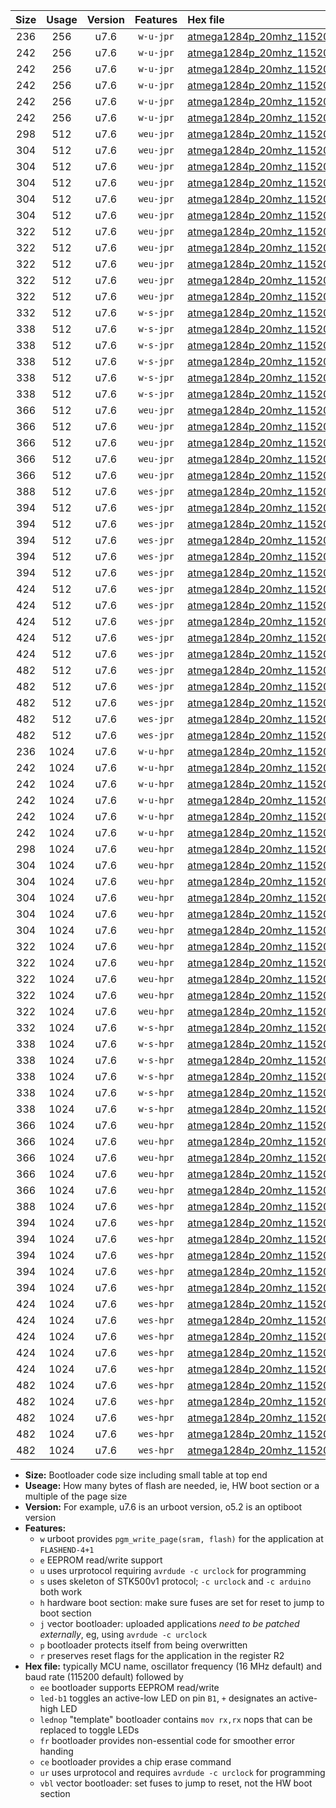 |Size|Usage|Version|Features|Hex file|
|:-:|:-:|:-:|:-:|:--|
|236|256|u7.6|`w-u-jpr`|[atmega1284p_20mhz_115200bps_ur_vbl.hex](https://raw.githubusercontent.com/stefanrueger/urboot/main/atmega1284p_20mhz_115200bps_ur_vbl.hex)|
|242|256|u7.6|`w-u-jpr`|[atmega1284p_20mhz_115200bps_led+b5_ur_vbl.hex](https://raw.githubusercontent.com/stefanrueger/urboot/main/atmega1284p_20mhz_115200bps_led+b5_ur_vbl.hex)|
|242|256|u7.6|`w-u-jpr`|[atmega1284p_20mhz_115200bps_led+b7_ur_vbl.hex](https://raw.githubusercontent.com/stefanrueger/urboot/main/atmega1284p_20mhz_115200bps_led+b7_ur_vbl.hex)|
|242|256|u7.6|`w-u-jpr`|[atmega1284p_20mhz_115200bps_led+c7_ur_vbl.hex](https://raw.githubusercontent.com/stefanrueger/urboot/main/atmega1284p_20mhz_115200bps_led+c7_ur_vbl.hex)|
|242|256|u7.6|`w-u-jpr`|[atmega1284p_20mhz_115200bps_led+d7_ur_vbl.hex](https://raw.githubusercontent.com/stefanrueger/urboot/main/atmega1284p_20mhz_115200bps_led+d7_ur_vbl.hex)|
|242|256|u7.6|`w-u-jpr`|[atmega1284p_20mhz_115200bps_lednop_ur_vbl.hex](https://raw.githubusercontent.com/stefanrueger/urboot/main/atmega1284p_20mhz_115200bps_lednop_ur_vbl.hex)|
|298|512|u7.6|`weu-jpr`|[atmega1284p_20mhz_115200bps_ee_ur_vbl.hex](https://raw.githubusercontent.com/stefanrueger/urboot/main/atmega1284p_20mhz_115200bps_ee_ur_vbl.hex)|
|304|512|u7.6|`weu-jpr`|[atmega1284p_20mhz_115200bps_ee_led+b5_ur_vbl.hex](https://raw.githubusercontent.com/stefanrueger/urboot/main/atmega1284p_20mhz_115200bps_ee_led+b5_ur_vbl.hex)|
|304|512|u7.6|`weu-jpr`|[atmega1284p_20mhz_115200bps_ee_led+b7_ur_vbl.hex](https://raw.githubusercontent.com/stefanrueger/urboot/main/atmega1284p_20mhz_115200bps_ee_led+b7_ur_vbl.hex)|
|304|512|u7.6|`weu-jpr`|[atmega1284p_20mhz_115200bps_ee_led+c7_ur_vbl.hex](https://raw.githubusercontent.com/stefanrueger/urboot/main/atmega1284p_20mhz_115200bps_ee_led+c7_ur_vbl.hex)|
|304|512|u7.6|`weu-jpr`|[atmega1284p_20mhz_115200bps_ee_led+d7_ur_vbl.hex](https://raw.githubusercontent.com/stefanrueger/urboot/main/atmega1284p_20mhz_115200bps_ee_led+d7_ur_vbl.hex)|
|304|512|u7.6|`weu-jpr`|[atmega1284p_20mhz_115200bps_ee_lednop_ur_vbl.hex](https://raw.githubusercontent.com/stefanrueger/urboot/main/atmega1284p_20mhz_115200bps_ee_lednop_ur_vbl.hex)|
|322|512|u7.6|`weu-jpr`|[atmega1284p_20mhz_115200bps_ee_led+b5_fr_ur_vbl.hex](https://raw.githubusercontent.com/stefanrueger/urboot/main/atmega1284p_20mhz_115200bps_ee_led+b5_fr_ur_vbl.hex)|
|322|512|u7.6|`weu-jpr`|[atmega1284p_20mhz_115200bps_ee_led+b7_fr_ur_vbl.hex](https://raw.githubusercontent.com/stefanrueger/urboot/main/atmega1284p_20mhz_115200bps_ee_led+b7_fr_ur_vbl.hex)|
|322|512|u7.6|`weu-jpr`|[atmega1284p_20mhz_115200bps_ee_led+c7_fr_ur_vbl.hex](https://raw.githubusercontent.com/stefanrueger/urboot/main/atmega1284p_20mhz_115200bps_ee_led+c7_fr_ur_vbl.hex)|
|322|512|u7.6|`weu-jpr`|[atmega1284p_20mhz_115200bps_ee_led+d7_fr_ur_vbl.hex](https://raw.githubusercontent.com/stefanrueger/urboot/main/atmega1284p_20mhz_115200bps_ee_led+d7_fr_ur_vbl.hex)|
|322|512|u7.6|`weu-jpr`|[atmega1284p_20mhz_115200bps_ee_lednop_fr_ur_vbl.hex](https://raw.githubusercontent.com/stefanrueger/urboot/main/atmega1284p_20mhz_115200bps_ee_lednop_fr_ur_vbl.hex)|
|332|512|u7.6|`w-s-jpr`|[atmega1284p_20mhz_115200bps_vbl.hex](https://raw.githubusercontent.com/stefanrueger/urboot/main/atmega1284p_20mhz_115200bps_vbl.hex)|
|338|512|u7.6|`w-s-jpr`|[atmega1284p_20mhz_115200bps_led+b5_vbl.hex](https://raw.githubusercontent.com/stefanrueger/urboot/main/atmega1284p_20mhz_115200bps_led+b5_vbl.hex)|
|338|512|u7.6|`w-s-jpr`|[atmega1284p_20mhz_115200bps_led+b7_vbl.hex](https://raw.githubusercontent.com/stefanrueger/urboot/main/atmega1284p_20mhz_115200bps_led+b7_vbl.hex)|
|338|512|u7.6|`w-s-jpr`|[atmega1284p_20mhz_115200bps_led+c7_vbl.hex](https://raw.githubusercontent.com/stefanrueger/urboot/main/atmega1284p_20mhz_115200bps_led+c7_vbl.hex)|
|338|512|u7.6|`w-s-jpr`|[atmega1284p_20mhz_115200bps_led+d7_vbl.hex](https://raw.githubusercontent.com/stefanrueger/urboot/main/atmega1284p_20mhz_115200bps_led+d7_vbl.hex)|
|338|512|u7.6|`w-s-jpr`|[atmega1284p_20mhz_115200bps_lednop_vbl.hex](https://raw.githubusercontent.com/stefanrueger/urboot/main/atmega1284p_20mhz_115200bps_lednop_vbl.hex)|
|366|512|u7.6|`weu-jpr`|[atmega1284p_20mhz_115200bps_ee_led+b5_fr_ce_ur_vbl.hex](https://raw.githubusercontent.com/stefanrueger/urboot/main/atmega1284p_20mhz_115200bps_ee_led+b5_fr_ce_ur_vbl.hex)|
|366|512|u7.6|`weu-jpr`|[atmega1284p_20mhz_115200bps_ee_led+b7_fr_ce_ur_vbl.hex](https://raw.githubusercontent.com/stefanrueger/urboot/main/atmega1284p_20mhz_115200bps_ee_led+b7_fr_ce_ur_vbl.hex)|
|366|512|u7.6|`weu-jpr`|[atmega1284p_20mhz_115200bps_ee_led+c7_fr_ce_ur_vbl.hex](https://raw.githubusercontent.com/stefanrueger/urboot/main/atmega1284p_20mhz_115200bps_ee_led+c7_fr_ce_ur_vbl.hex)|
|366|512|u7.6|`weu-jpr`|[atmega1284p_20mhz_115200bps_ee_led+d7_fr_ce_ur_vbl.hex](https://raw.githubusercontent.com/stefanrueger/urboot/main/atmega1284p_20mhz_115200bps_ee_led+d7_fr_ce_ur_vbl.hex)|
|366|512|u7.6|`weu-jpr`|[atmega1284p_20mhz_115200bps_ee_lednop_fr_ce_ur_vbl.hex](https://raw.githubusercontent.com/stefanrueger/urboot/main/atmega1284p_20mhz_115200bps_ee_lednop_fr_ce_ur_vbl.hex)|
|388|512|u7.6|`wes-jpr`|[atmega1284p_20mhz_115200bps_ee_vbl.hex](https://raw.githubusercontent.com/stefanrueger/urboot/main/atmega1284p_20mhz_115200bps_ee_vbl.hex)|
|394|512|u7.6|`wes-jpr`|[atmega1284p_20mhz_115200bps_ee_led+b5_vbl.hex](https://raw.githubusercontent.com/stefanrueger/urboot/main/atmega1284p_20mhz_115200bps_ee_led+b5_vbl.hex)|
|394|512|u7.6|`wes-jpr`|[atmega1284p_20mhz_115200bps_ee_led+b7_vbl.hex](https://raw.githubusercontent.com/stefanrueger/urboot/main/atmega1284p_20mhz_115200bps_ee_led+b7_vbl.hex)|
|394|512|u7.6|`wes-jpr`|[atmega1284p_20mhz_115200bps_ee_led+c7_vbl.hex](https://raw.githubusercontent.com/stefanrueger/urboot/main/atmega1284p_20mhz_115200bps_ee_led+c7_vbl.hex)|
|394|512|u7.6|`wes-jpr`|[atmega1284p_20mhz_115200bps_ee_led+d7_vbl.hex](https://raw.githubusercontent.com/stefanrueger/urboot/main/atmega1284p_20mhz_115200bps_ee_led+d7_vbl.hex)|
|394|512|u7.6|`wes-jpr`|[atmega1284p_20mhz_115200bps_ee_lednop_vbl.hex](https://raw.githubusercontent.com/stefanrueger/urboot/main/atmega1284p_20mhz_115200bps_ee_lednop_vbl.hex)|
|424|512|u7.6|`wes-jpr`|[atmega1284p_20mhz_115200bps_ee_led+b5_fr_vbl.hex](https://raw.githubusercontent.com/stefanrueger/urboot/main/atmega1284p_20mhz_115200bps_ee_led+b5_fr_vbl.hex)|
|424|512|u7.6|`wes-jpr`|[atmega1284p_20mhz_115200bps_ee_led+b7_fr_vbl.hex](https://raw.githubusercontent.com/stefanrueger/urboot/main/atmega1284p_20mhz_115200bps_ee_led+b7_fr_vbl.hex)|
|424|512|u7.6|`wes-jpr`|[atmega1284p_20mhz_115200bps_ee_led+c7_fr_vbl.hex](https://raw.githubusercontent.com/stefanrueger/urboot/main/atmega1284p_20mhz_115200bps_ee_led+c7_fr_vbl.hex)|
|424|512|u7.6|`wes-jpr`|[atmega1284p_20mhz_115200bps_ee_led+d7_fr_vbl.hex](https://raw.githubusercontent.com/stefanrueger/urboot/main/atmega1284p_20mhz_115200bps_ee_led+d7_fr_vbl.hex)|
|424|512|u7.6|`wes-jpr`|[atmega1284p_20mhz_115200bps_ee_lednop_fr_vbl.hex](https://raw.githubusercontent.com/stefanrueger/urboot/main/atmega1284p_20mhz_115200bps_ee_lednop_fr_vbl.hex)|
|482|512|u7.6|`wes-jpr`|[atmega1284p_20mhz_115200bps_ee_led+b5_fr_ce_vbl.hex](https://raw.githubusercontent.com/stefanrueger/urboot/main/atmega1284p_20mhz_115200bps_ee_led+b5_fr_ce_vbl.hex)|
|482|512|u7.6|`wes-jpr`|[atmega1284p_20mhz_115200bps_ee_led+b7_fr_ce_vbl.hex](https://raw.githubusercontent.com/stefanrueger/urboot/main/atmega1284p_20mhz_115200bps_ee_led+b7_fr_ce_vbl.hex)|
|482|512|u7.6|`wes-jpr`|[atmega1284p_20mhz_115200bps_ee_led+c7_fr_ce_vbl.hex](https://raw.githubusercontent.com/stefanrueger/urboot/main/atmega1284p_20mhz_115200bps_ee_led+c7_fr_ce_vbl.hex)|
|482|512|u7.6|`wes-jpr`|[atmega1284p_20mhz_115200bps_ee_led+d7_fr_ce_vbl.hex](https://raw.githubusercontent.com/stefanrueger/urboot/main/atmega1284p_20mhz_115200bps_ee_led+d7_fr_ce_vbl.hex)|
|482|512|u7.6|`wes-jpr`|[atmega1284p_20mhz_115200bps_ee_lednop_fr_ce_vbl.hex](https://raw.githubusercontent.com/stefanrueger/urboot/main/atmega1284p_20mhz_115200bps_ee_lednop_fr_ce_vbl.hex)|
|236|1024|u7.6|`w-u-hpr`|[atmega1284p_20mhz_115200bps_ur.hex](https://raw.githubusercontent.com/stefanrueger/urboot/main/atmega1284p_20mhz_115200bps_ur.hex)|
|242|1024|u7.6|`w-u-hpr`|[atmega1284p_20mhz_115200bps_led+b5_ur.hex](https://raw.githubusercontent.com/stefanrueger/urboot/main/atmega1284p_20mhz_115200bps_led+b5_ur.hex)|
|242|1024|u7.6|`w-u-hpr`|[atmega1284p_20mhz_115200bps_led+b7_ur.hex](https://raw.githubusercontent.com/stefanrueger/urboot/main/atmega1284p_20mhz_115200bps_led+b7_ur.hex)|
|242|1024|u7.6|`w-u-hpr`|[atmega1284p_20mhz_115200bps_led+c7_ur.hex](https://raw.githubusercontent.com/stefanrueger/urboot/main/atmega1284p_20mhz_115200bps_led+c7_ur.hex)|
|242|1024|u7.6|`w-u-hpr`|[atmega1284p_20mhz_115200bps_led+d7_ur.hex](https://raw.githubusercontent.com/stefanrueger/urboot/main/atmega1284p_20mhz_115200bps_led+d7_ur.hex)|
|242|1024|u7.6|`w-u-hpr`|[atmega1284p_20mhz_115200bps_lednop_ur.hex](https://raw.githubusercontent.com/stefanrueger/urboot/main/atmega1284p_20mhz_115200bps_lednop_ur.hex)|
|298|1024|u7.6|`weu-hpr`|[atmega1284p_20mhz_115200bps_ee_ur.hex](https://raw.githubusercontent.com/stefanrueger/urboot/main/atmega1284p_20mhz_115200bps_ee_ur.hex)|
|304|1024|u7.6|`weu-hpr`|[atmega1284p_20mhz_115200bps_ee_led+b5_ur.hex](https://raw.githubusercontent.com/stefanrueger/urboot/main/atmega1284p_20mhz_115200bps_ee_led+b5_ur.hex)|
|304|1024|u7.6|`weu-hpr`|[atmega1284p_20mhz_115200bps_ee_led+b7_ur.hex](https://raw.githubusercontent.com/stefanrueger/urboot/main/atmega1284p_20mhz_115200bps_ee_led+b7_ur.hex)|
|304|1024|u7.6|`weu-hpr`|[atmega1284p_20mhz_115200bps_ee_led+c7_ur.hex](https://raw.githubusercontent.com/stefanrueger/urboot/main/atmega1284p_20mhz_115200bps_ee_led+c7_ur.hex)|
|304|1024|u7.6|`weu-hpr`|[atmega1284p_20mhz_115200bps_ee_led+d7_ur.hex](https://raw.githubusercontent.com/stefanrueger/urboot/main/atmega1284p_20mhz_115200bps_ee_led+d7_ur.hex)|
|304|1024|u7.6|`weu-hpr`|[atmega1284p_20mhz_115200bps_ee_lednop_ur.hex](https://raw.githubusercontent.com/stefanrueger/urboot/main/atmega1284p_20mhz_115200bps_ee_lednop_ur.hex)|
|322|1024|u7.6|`weu-hpr`|[atmega1284p_20mhz_115200bps_ee_led+b5_fr_ur.hex](https://raw.githubusercontent.com/stefanrueger/urboot/main/atmega1284p_20mhz_115200bps_ee_led+b5_fr_ur.hex)|
|322|1024|u7.6|`weu-hpr`|[atmega1284p_20mhz_115200bps_ee_led+b7_fr_ur.hex](https://raw.githubusercontent.com/stefanrueger/urboot/main/atmega1284p_20mhz_115200bps_ee_led+b7_fr_ur.hex)|
|322|1024|u7.6|`weu-hpr`|[atmega1284p_20mhz_115200bps_ee_led+c7_fr_ur.hex](https://raw.githubusercontent.com/stefanrueger/urboot/main/atmega1284p_20mhz_115200bps_ee_led+c7_fr_ur.hex)|
|322|1024|u7.6|`weu-hpr`|[atmega1284p_20mhz_115200bps_ee_led+d7_fr_ur.hex](https://raw.githubusercontent.com/stefanrueger/urboot/main/atmega1284p_20mhz_115200bps_ee_led+d7_fr_ur.hex)|
|322|1024|u7.6|`weu-hpr`|[atmega1284p_20mhz_115200bps_ee_lednop_fr_ur.hex](https://raw.githubusercontent.com/stefanrueger/urboot/main/atmega1284p_20mhz_115200bps_ee_lednop_fr_ur.hex)|
|332|1024|u7.6|`w-s-hpr`|[atmega1284p_20mhz_115200bps.hex](https://raw.githubusercontent.com/stefanrueger/urboot/main/atmega1284p_20mhz_115200bps.hex)|
|338|1024|u7.6|`w-s-hpr`|[atmega1284p_20mhz_115200bps_led+b5.hex](https://raw.githubusercontent.com/stefanrueger/urboot/main/atmega1284p_20mhz_115200bps_led+b5.hex)|
|338|1024|u7.6|`w-s-hpr`|[atmega1284p_20mhz_115200bps_led+b7.hex](https://raw.githubusercontent.com/stefanrueger/urboot/main/atmega1284p_20mhz_115200bps_led+b7.hex)|
|338|1024|u7.6|`w-s-hpr`|[atmega1284p_20mhz_115200bps_led+c7.hex](https://raw.githubusercontent.com/stefanrueger/urboot/main/atmega1284p_20mhz_115200bps_led+c7.hex)|
|338|1024|u7.6|`w-s-hpr`|[atmega1284p_20mhz_115200bps_led+d7.hex](https://raw.githubusercontent.com/stefanrueger/urboot/main/atmega1284p_20mhz_115200bps_led+d7.hex)|
|338|1024|u7.6|`w-s-hpr`|[atmega1284p_20mhz_115200bps_lednop.hex](https://raw.githubusercontent.com/stefanrueger/urboot/main/atmega1284p_20mhz_115200bps_lednop.hex)|
|366|1024|u7.6|`weu-hpr`|[atmega1284p_20mhz_115200bps_ee_led+b5_fr_ce_ur.hex](https://raw.githubusercontent.com/stefanrueger/urboot/main/atmega1284p_20mhz_115200bps_ee_led+b5_fr_ce_ur.hex)|
|366|1024|u7.6|`weu-hpr`|[atmega1284p_20mhz_115200bps_ee_led+b7_fr_ce_ur.hex](https://raw.githubusercontent.com/stefanrueger/urboot/main/atmega1284p_20mhz_115200bps_ee_led+b7_fr_ce_ur.hex)|
|366|1024|u7.6|`weu-hpr`|[atmega1284p_20mhz_115200bps_ee_led+c7_fr_ce_ur.hex](https://raw.githubusercontent.com/stefanrueger/urboot/main/atmega1284p_20mhz_115200bps_ee_led+c7_fr_ce_ur.hex)|
|366|1024|u7.6|`weu-hpr`|[atmega1284p_20mhz_115200bps_ee_led+d7_fr_ce_ur.hex](https://raw.githubusercontent.com/stefanrueger/urboot/main/atmega1284p_20mhz_115200bps_ee_led+d7_fr_ce_ur.hex)|
|366|1024|u7.6|`weu-hpr`|[atmega1284p_20mhz_115200bps_ee_lednop_fr_ce_ur.hex](https://raw.githubusercontent.com/stefanrueger/urboot/main/atmega1284p_20mhz_115200bps_ee_lednop_fr_ce_ur.hex)|
|388|1024|u7.6|`wes-hpr`|[atmega1284p_20mhz_115200bps_ee.hex](https://raw.githubusercontent.com/stefanrueger/urboot/main/atmega1284p_20mhz_115200bps_ee.hex)|
|394|1024|u7.6|`wes-hpr`|[atmega1284p_20mhz_115200bps_ee_led+b5.hex](https://raw.githubusercontent.com/stefanrueger/urboot/main/atmega1284p_20mhz_115200bps_ee_led+b5.hex)|
|394|1024|u7.6|`wes-hpr`|[atmega1284p_20mhz_115200bps_ee_led+b7.hex](https://raw.githubusercontent.com/stefanrueger/urboot/main/atmega1284p_20mhz_115200bps_ee_led+b7.hex)|
|394|1024|u7.6|`wes-hpr`|[atmega1284p_20mhz_115200bps_ee_led+c7.hex](https://raw.githubusercontent.com/stefanrueger/urboot/main/atmega1284p_20mhz_115200bps_ee_led+c7.hex)|
|394|1024|u7.6|`wes-hpr`|[atmega1284p_20mhz_115200bps_ee_led+d7.hex](https://raw.githubusercontent.com/stefanrueger/urboot/main/atmega1284p_20mhz_115200bps_ee_led+d7.hex)|
|394|1024|u7.6|`wes-hpr`|[atmega1284p_20mhz_115200bps_ee_lednop.hex](https://raw.githubusercontent.com/stefanrueger/urboot/main/atmega1284p_20mhz_115200bps_ee_lednop.hex)|
|424|1024|u7.6|`wes-hpr`|[atmega1284p_20mhz_115200bps_ee_led+b5_fr.hex](https://raw.githubusercontent.com/stefanrueger/urboot/main/atmega1284p_20mhz_115200bps_ee_led+b5_fr.hex)|
|424|1024|u7.6|`wes-hpr`|[atmega1284p_20mhz_115200bps_ee_led+b7_fr.hex](https://raw.githubusercontent.com/stefanrueger/urboot/main/atmega1284p_20mhz_115200bps_ee_led+b7_fr.hex)|
|424|1024|u7.6|`wes-hpr`|[atmega1284p_20mhz_115200bps_ee_led+c7_fr.hex](https://raw.githubusercontent.com/stefanrueger/urboot/main/atmega1284p_20mhz_115200bps_ee_led+c7_fr.hex)|
|424|1024|u7.6|`wes-hpr`|[atmega1284p_20mhz_115200bps_ee_led+d7_fr.hex](https://raw.githubusercontent.com/stefanrueger/urboot/main/atmega1284p_20mhz_115200bps_ee_led+d7_fr.hex)|
|424|1024|u7.6|`wes-hpr`|[atmega1284p_20mhz_115200bps_ee_lednop_fr.hex](https://raw.githubusercontent.com/stefanrueger/urboot/main/atmega1284p_20mhz_115200bps_ee_lednop_fr.hex)|
|482|1024|u7.6|`wes-hpr`|[atmega1284p_20mhz_115200bps_ee_led+b5_fr_ce.hex](https://raw.githubusercontent.com/stefanrueger/urboot/main/atmega1284p_20mhz_115200bps_ee_led+b5_fr_ce.hex)|
|482|1024|u7.6|`wes-hpr`|[atmega1284p_20mhz_115200bps_ee_led+b7_fr_ce.hex](https://raw.githubusercontent.com/stefanrueger/urboot/main/atmega1284p_20mhz_115200bps_ee_led+b7_fr_ce.hex)|
|482|1024|u7.6|`wes-hpr`|[atmega1284p_20mhz_115200bps_ee_led+c7_fr_ce.hex](https://raw.githubusercontent.com/stefanrueger/urboot/main/atmega1284p_20mhz_115200bps_ee_led+c7_fr_ce.hex)|
|482|1024|u7.6|`wes-hpr`|[atmega1284p_20mhz_115200bps_ee_led+d7_fr_ce.hex](https://raw.githubusercontent.com/stefanrueger/urboot/main/atmega1284p_20mhz_115200bps_ee_led+d7_fr_ce.hex)|
|482|1024|u7.6|`wes-hpr`|[atmega1284p_20mhz_115200bps_ee_lednop_fr_ce.hex](https://raw.githubusercontent.com/stefanrueger/urboot/main/atmega1284p_20mhz_115200bps_ee_lednop_fr_ce.hex)|

- **Size:** Bootloader code size including small table at top end
- **Useage:** How many bytes of flash are needed, ie, HW boot section or a multiple of the page size
- **Version:** For example, u7.6 is an urboot version, o5.2 is an optiboot version
- **Features:**
  + `w` urboot provides `pgm_write_page(sram, flash)` for the application at `FLASHEND-4+1`
  + `e` EEPROM read/write support
  + `u` uses urprotocol requiring `avrdude -c urclock` for programming
  + `s` uses skeleton of STK500v1 protocol; `-c urclock` and `-c arduino` both work
  + `h` hardware boot section: make sure fuses are set for reset to jump to boot section
  + `j` vector bootloader: uploaded applications *need to be patched externally*, eg, using `avrdude -c urclock`
  + `p` bootloader protects itself from being overwritten
  + `r` preserves reset flags for the application in the register R2
- **Hex file:** typically MCU name, oscillator frequency (16 MHz default) and baud rate (115200 default) followed by
  + `ee` bootloader supports EEPROM read/write
  + `led-b1` toggles an active-low LED on pin `B1`, `+` designates an active-high LED
  + `lednop` "template" bootloader contains `mov rx,rx` nops that can be replaced to toggle LEDs
  + `fr` bootloader provides non-essential code for smoother error handing
  + `ce` bootloader provides a chip erase command
  + `ur` uses urprotocol and requires `avrdude -c urclock` for programming
  + `vbl` vector bootloader: set fuses to jump to reset, not the HW boot section
